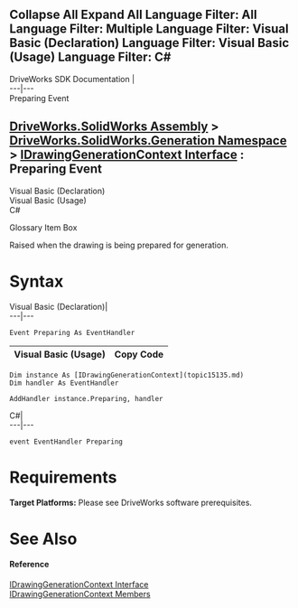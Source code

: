 Collapse All Expand All Language Filter: All  Language Filter: Multiple  Language Filter: Visual Basic (Declaration) Language Filter: Visual Basic (Usage) Language Filter: C#  
---  
DriveWorks SDK Documentation  |   
---|---  
Preparing Event   
  
[DriveWorks.SolidWorks Assembly](topic13342.md) > [DriveWorks.SolidWorks.Generation Namespace](topic15094.md) > [IDrawingGenerationContext Interface](topic15135.md) : Preparing Event  
---  
  
Visual Basic (Declaration)    
Visual Basic (Usage)    
C# 

Glossary Item Box

Raised when the drawing is being prepared for generation. 

# Syntax

Visual Basic (Declaration)|   
---|---  
      
    
    Event Preparing As EventHandler  
  
Visual Basic (Usage)| Copy Code  
---|---  
      
    
    Dim instance As [IDrawingGenerationContext](topic15135.md)
    Dim handler As EventHandler
     
    AddHandler instance.Preparing, handler  
  
C#|   
---|---  
      
    
    event EventHandler Preparing  
  
# Requirements

**Target Platforms:** Please see DriveWorks software prerequisites.

# See Also

#### Reference

[IDrawingGenerationContext Interface](topic15135.md)   
[IDrawingGenerationContext Members](topic15136.md)


